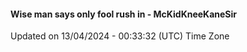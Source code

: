 #### Wise man says only fool rush in - McKidKneeKaneSir
Updated on 13/04/2024 - 00:33:32 (UTC) Time Zone
